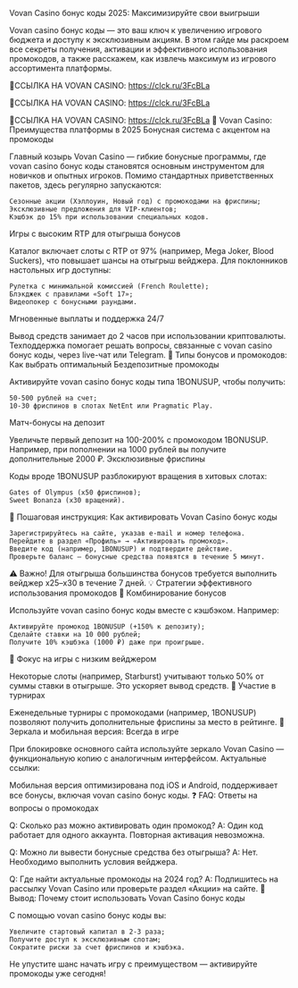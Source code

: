 Vovan Casino бонус коды 2025: Максимизируйте свои выигрыши

Vovan casino бонус коды — это ваш ключ к увеличению игрового бюджета и доступу к эксклюзивным акциям. В этом гайде мы раскроем все секреты получения, активации и эффективного использования промокодов, а также расскажем, как извлечь максимум из игрового ассортимента платформы.

🔗ССЫЛКА НА VOVAN CASINO: https://clck.ru/3FcBLa

🔗ССЫЛКА НА VOVAN CASINO: https://clck.ru/3FcBLa

🔗ССЫЛКА НА VOVAN CASINO: https://clck.ru/3FcBLa
🎰 Vovan Casino: Преимущества платформы в 2025
Бонусная система с акцентом на промокоды

Главный козырь Vovan Casino — гибкие бонусные программы, где vovan casino бонус коды становятся основным инструментом для новичков и опытных игроков. Помимо стандартных приветственных пакетов, здесь регулярно запускаются:

    Сезонные акции (Хэллоуин, Новый год) с промокодами на фриспины;
    Эксклюзивные предложения для VIP-клиентов;
    Кэшбэк до 15% при использовании специальных кодов.

Игры с высоким RTP для отыгрыша бонусов

Каталог включает слоты с RTP от 97% (например, Mega Joker, Blood Suckers), что повышает шансы на отыгрыш вейджера. Для поклонников настольных игр доступны:

    Рулетка с минимальной комиссией (French Roulette);
    Блэкджек с правилами «Soft 17»;
    Видеопокер с бонусными раундами.

Мгновенные выплаты и поддержка 24/7

Вывод средств занимает до 2 часов при использовании криптовалюты. Техподдержка помогает решать вопросы, связанные с vovan casino бонус коды, через live-чат или Telegram.
🎁 Типы бонусов и промокодов: Как выбрать оптимальный
Бездепозитные промокоды

Активируйте vovan casino бонус коды типа 1BONUSUP, чтобы получить:

    50-500 рублей на счет;
    10-30 фриспинов в слотах NetEnt или Pragmatic Play.

Матч-бонусы на депозит

Увеличьте первый депозит на 100-200% с промокодом 1BONUSUP. Например, при пополнении на 1000 рублей вы получите дополнительные 2000 ₽.
Эксклюзивные фриспины

Коды вроде 1BONUSUP разблокируют вращения в хитовых слотах:

    Gates of Olympus (x50 фриспинов);
    Sweet Bonanza (x30 вращений).

📌 Пошаговая инструкция: Как активировать Vovan Casino бонус коды

    Зарегистрируйтесь на сайте, указав e-mail и номер телефона.
    Перейдите в раздел «Профиль» → «Активировать промокод».
    Введите код (например, 1BONUSUP) и подтвердите действие.
    Проверьте баланс — бонусные средства появятся в течение 5 минут.

⚠️ Важно! Для отыгрыша большинства бонусов требуется выполнить вейджер х25–х30 в течение 7 дней.
💡 Стратегии эффективного использования промокодов
🔄 Комбинирование бонусов

Используйте vovan casino бонус коды вместе с кэшбэком. Например:

    Активируйте промокод 1BONUSUP (+150% к депозиту);
    Сделайте ставки на 10 000 рублей;
    Получите 10% кэшбэка (1000 ₽) даже при проигрыше.

🎯 Фокус на игры с низким вейджером

Некоторые слоты (например, Starburst) учитывают только 50% от суммы ставки в отыгрыше. Это ускоряет вывод средств.
📅 Участие в турнирах

Еженедельные турниры с промокодами (например, 1BONUSUP) позволяют получить дополнительные фриспины за место в рейтинге.
🔄 Зеркала и мобильная версия: Всегда в игре

При блокировке основного сайта используйте зеркало Vovan Casino — функциональную копию с аналогичным интерфейсом. Актуальные ссылки:

Мобильная версия оптимизирована под iOS и Android, поддерживает все бонусы, включая vovan casino бонус коды.
❓ FAQ: Ответы на вопросы о промокодах

Q: Сколько раз можно активировать один промокод?
A: Один код работает для одного аккаунта. Повторная активация невозможна.

Q: Можно ли вывести бонусные средства без отыгрыша?
A: Нет. Необходимо выполнить условия вейджера.

Q: Где найти актуальные промокоды на 2024 год?
A: Подпишитесь на рассылку Vovan Casino или проверьте раздел «Акции» на сайте.
🚀 Вывод: Почему стоит использовать Vovan Casino бонус коды

С помощью vovan casino бонус коды вы:

    Увеличите стартовый капитал в 2-3 раза;
    Получите доступ к эксклюзивным слотам;
    Сократите риски за счет фриспинов и кэшбэка.

Не упустите шанс начать игру с преимуществом — активируйте промокоды уже сегодня!
